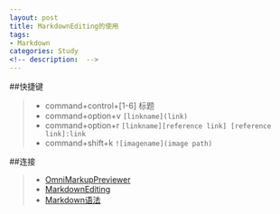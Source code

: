 ```yaml
---
layout: post
title: MarkdownEditing的使用
tags: 
- Markdown
categories: Study
<!-- description:  -->
---
```


##快捷键 
> - command+control+[1-6] 标题
> - command+option+v      `[linkname](link)`
> - command+option+r 	  `[linkname][reference link]
						  [reference link]:link` 
> - command+shift+k       `![imagename](image path)`

##连接
> - [OmniMarkupPreviewer](https://github.com/timonwong/OmniMarkupPreviewer)
> - [MarkdownEditing](https://github.com/SublimeText-Markdown/MarkdownEditing#key-bindings)
> - [Markdown语法](http://www.appinn.com/markdown/basic.html)
